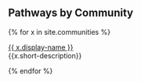 <h2>Pathways by Community</h2>
{% for x in site.communities %}
  <p><a class="btn btn-sm btn-pill btn-success" href="{{ x.url }}">{{ x.display-name }}</a>
<br />{{x.short-description}}</p>
{% endfor %}


